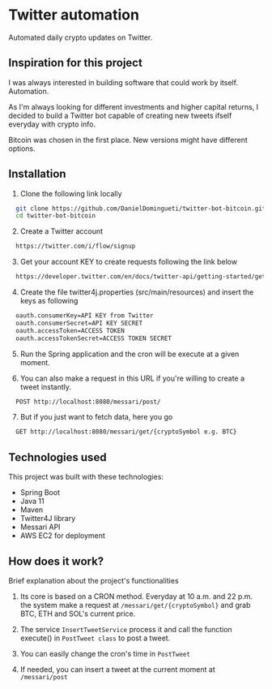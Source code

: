 
# Twitter automation

Automated daily crypto updates on Twitter. 

## Inspiration for this project

I was always interested in building software that could work by itself. Automation.

As I'm always looking for different investments and higher capital returns, 
I decided to build a Twitter bot capable of creating new tweets
ifself everyday with crypto info.

Bitcoin was chosen in the first place. 
New versions might have different options.
## Installation

1. Clone the following link locally

```bash
  git clone https://github.com/DanielDomingueti/twitter-bot-bitcoin.git
  cd twitter-bot-bitcoin
```
2. Create a Twitter account

```bash
  https://twitter.com/i/flow/signup
```

3. Get your account KEY to create requests following the link below
```bash
  https://developer.twitter.com/en/docs/twitter-api/getting-started/getting-access-to-the-twitter-api
```

4. Create the file twitter4j.properties (src/main/resources) and insert the keys as following
```bash
  oauth.consumerKey=API KEY from Twitter
  oauth.consumerSecret=API KEY SECRET
  oauth.accessToken=ACCESS TOKEN
  oauth.accessTokenSecret=ACCESS TOKEN SECRET
```

5. Run the Spring application and the cron will be execute at a given moment.

6. You can also make a request in this URL if you're willing to create a tweet instantly.
```bash
  POST http://localhost:8080/messari/post/
```
7. But if you just want to fetch data, here you go
```bash
  GET http://localhost:8080/messari/get/{cryptoSymbol e.g. BTC}
```

## Technologies used

This project was built with these technologies:

- Spring Boot
- Java 11
- Maven
- Twitter4J library
- Messari API
- AWS EC2 for deployment


## How does it work?

Brief explanation about the project's functionalities

1. Its core is based on a CRON method. Everyday at 10 a.m. and 22 p.m. 
the system make a request at ```/messari/get/{cryptoSymbol}``` and grab BTC, ETH and SOL's current price.

2. The service ```InsertTweetService``` process it and call the function execute() 
in ```PostTweet class``` to post a tweet.

3. You can easily change the cron's time in ```PostTweet```

4. If needed, you can insert a tweet at the current moment at ```/messari/post```
